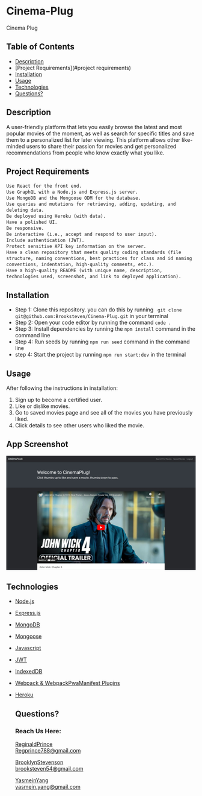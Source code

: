 # Cinema-Plug
Cinema Plug

## Table of Contents
  * [Description](#description)
  * [Project Requirements](#project requirements)
  * [Installation](#installation)
  * [Usage](#usage)
  * [Technologies](#technologies)
  * [Questions?](#questions)
  

## Description
A user-friendly platform that lets you easily browse the latest and most popular movies of the moment, as well as search for specific titles and save them to a personalized list for later viewing. This platform allows other like-minded users to share their passion for movies and get personalized recommendations from people who know exactly what you like. 


## Project Requirements  
```
Use React for the front end.
Use GraphQL with a Node.js and Express.js server.
Use MongoDB and the Mongoose ODM for the database.
Use queries and mutations for retrieving, adding, updating, and deleting data.
Be deployed using Heroku (with data).
Have a polished UI.
Be responsive.
Be interactive (i.e., accept and respond to user input).
Include authentication (JWT).
Protect sensitive API key information on the server.
Have a clean repository that meets quality coding standards (file structure, naming conventions, best practices for class and id naming conventions, indentation, high-quality comments, etc.).
Have a high-quality README (with unique name, description, technologies used, screenshot, and link to deployed application).
```
    

## Installation
- Step 1: Clone this repository. you can do this by running ``` git clone git@github.com:Brooksteven/Cinema-Plug.git``` in your terminal
- Step 2: Open your code editor by running the command ``` code . ```
- Step 3: Install dependencies by running the ``` npm install ``` command in the command line
- Step 4: Run seeds by running ``` npm run seed ``` command in the command line
- step 4: Start the project by running ``` npm run start:dev ``` in the terminal
        
## Usage
After following the instructions in installation: 
1. Sign up to become a certified user.
3. Like or dislike movies.
4. Go to saved movies page and see all of the movies you have previously liked.
5. Click details to see other users who liked the movie.

## App Screenshot
![](images/ourmovieplug.jpg)

## Technologies
* [Node.js](https://nodejs.org/en/)
* [Express.js](https://expressjs.com)
* [MongoDB](https://www.mongodb.com)
* [Mongoose](https://mongoosejs.com/docs/)
* [Javascript](https://developer.mozilla.org/en-US/docs/Web/JavaScript)
* [JWT](https://auth0.com/docs/secure/tokens/json-web-tokens)
* [IndexedDB](https://developer.mozilla.org/en-US/docs/Web/API/IndexedDB_API)
* [Webpack & WebpackPwaManifest Plugins](https://www.npmjs.com/package/webpack-pwa-manifest)
* [Heroku](https://www.heroku.com)


  ## Questions?
  ### Reach Us Here: 
  [ReginaldPrince](https://github.com/Reggiejr44)  
  Regprince788@gmail.com

  [BrooklynStevenson](https://github.com/brooksteven)  
  brooksteven54@gmail.com

  [YasmeinYang](https://github.com/GO4YAS)  
  yasmein.yang@gmail.com